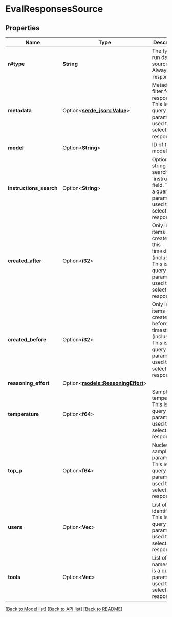 # EvalResponsesSource

## Properties

Name | Type | Description | Notes
------------ | ------------- | ------------- | -------------
**r#type** | **String** | The type of run data source. Always `responses`. | 
**metadata** | Option<[**serde_json::Value**](.md)> | Metadata filter for the responses. This is a query parameter used to select responses. | [optional]
**model** | Option<**String**> | ID of the model to use | [optional]
**instructions_search** | Option<**String**> | Optional string to search the 'instructions' field. This is a query parameter used to select responses. | [optional]
**created_after** | Option<**i32**> | Only include items created after this timestamp (inclusive). This is a query parameter used to select responses. | [optional]
**created_before** | Option<**i32**> | Only include items created before this timestamp (inclusive). This is a query parameter used to select responses. | [optional]
**reasoning_effort** | Option<[**models::ReasoningEffort**](ReasoningEffort.md)> |  | [optional]
**temperature** | Option<**f64**> | Sampling temperature. This is a query parameter used to select responses. | [optional]
**top_p** | Option<**f64**> | Nucleus sampling parameter. This is a query parameter used to select responses. | [optional]
**users** | Option<**Vec<String>**> | List of user identifiers. This is a query parameter used to select responses. | [optional]
**tools** | Option<**Vec<String>**> | List of tool names. This is a query parameter used to select responses. | [optional]

[[Back to Model list]](../README.md#documentation-for-models) [[Back to API list]](../README.md#documentation-for-api-endpoints) [[Back to README]](../README.md)


